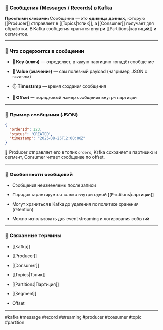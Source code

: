 ### 📄 **Сообщения (Messages / Records) в Kafka**

**Простыми словами:** Сообщение — это **единица данных**, которую [[Producer]] отправляет в [[Topics|топик]], а [[Consumer]] получает для обработки. В Kafka сообщения хранятся внутри [[Partitions|партиций]] и сегментов.

---

### 🧩 **Что содержится в сообщении**

- 🔑 **Key (ключ)** — определяет, в какую партицию попадёт сообщение
    
- 📝 **Value (значение)** — сам полезный payload (например, JSON с заказом)
    
- ⏱️ **Timestamp** — время создания сообщения
    
- 📏 **Offset** — порядковый номер сообщения внутри партиции
    

---

### 📌 **Пример сообщения (JSON)**

```json
{
  "orderId": 123,
  "status": "CREATED",
  "timestamp": "2025-08-25T12:00:00Z"
}
```

📍 Producer отправляет его в топик `orders`, Kafka сохраняет в партицию и сегмент, Consumer читает сообщение по offset.

---

### 🧠 **Особенности сообщений**

- Сообщения неизменяемы после записи
    
- Порядок гарантируется только внутри одной [[Partitions|партиции]]
    
- Могут храниться в Kafka до удаления по политике хранения (retention)
    
- Можно использовать для event streaming и логирования событий
    

---

### 🔗 **Связанные термины**

- [[Kafka]]
    
- [[Producer]]
    
- [[Consumer]]
    
- [[Topics|Топик]]
    
- [[Partitions|Партиция]]
    
- [[Segment]]
    
- Offset
    

---

#kafka #message #record #streaming #producer #consumer #topic #partition